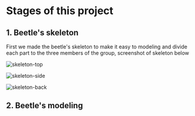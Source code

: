 # Stages of this project

## 1. Beetle's skeleton

First we made the beetle's skeleton to make it easy to modeling and divide each part to the three members of the group, screenshot of skeleton below

![skeleton-top](/stages-assets/skeleton/skeleton-top.png)

![skeleton-side](/stages-assets/skeleton/skeleton-side.png)

![skeleton-back](/stages-assets/skeleton/skeleton-back.png)

## 2. Beetle's modeling

